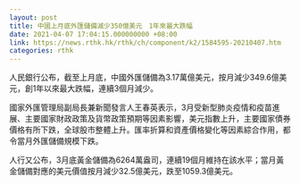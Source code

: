 ```yaml
---
layout: post
title: 中國上月底外匯儲備減少350億美元　1年來最大跌幅
date: 2021-04-07 17:04:15.000000000 +08:00
link: https://news.rthk.hk/rthk/ch/component/k2/1584595-20210407.htm
categories: rthk
---
```


人民銀行公布，截至上月底，中國外匯儲備為3.17萬億美元，按月減少349.6億美元，創1年以來最大跌幅，連續3個月減少。

國家外匯管理局副局長兼新聞發言人王春英表示，3月受新型肺炎疫情和疫苗進展、主要國家財政政策及貨幣政策預期等因素影響，美元指數上升，主要國家債券價格有所下跌，全球股市整體上升。匯率折算和資產價格變化等因素綜合作用，都令當月外匯儲備規模下跌。

人行又公布，3月底黃金儲備為6264萬盎司，連續19個月維持在該水平；當月黃金儲備對應的美元價值按月減少32.5億美元，跌至1059.3億美元。
